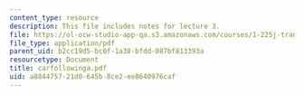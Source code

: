 ```yaml
---
content_type: resource
description: This file includes notes for lecture 3.
file: https://ol-ocw-studio-app-qa.s3.amazonaws.com/courses/1-225j-transportation-flow-systems-fall-2002/a884475721d0645b8ce2ee8640976caf_carfollowinga.pdf
file_type: application/pdf
parent_uid: b2cc19d5-bc0f-1a38-bfdd-087bf813393a
resourcetype: Document
title: carfollowinga.pdf
uid: a8844757-21d0-645b-8ce2-ee8640976caf
---
```

